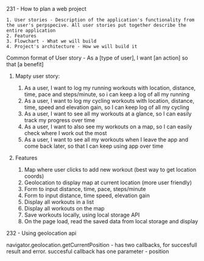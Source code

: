 231 - How to plan a web project

    1. User stories - Description of the application's functionality from the user's perpspecive. All user stories put together describe the entire application
    2. Features
    3. Flowchart - What we will build
    4. Project's architecture - How we will build it

Common format of User story - As a [type of user], I want [an action] so that [a benefit]

1. Mapty user story:

   1. As a user, I want to log my running workouts with location, distance, time, pace and steps/minute, so i can keep a log of all my running
   2. As a user, I want to log my cycling workouts with location, distance, time, speed and elevation gain, so I can keep log of all my cycling
   3. As a user, I want to see all my workouts at a glance, so I can easily track my progress over time
   4. As a user, I want to also see my workouts on a map, so I can easily check where I work out the most
   5. As a user, I want to see all my workouts when I leave the app and come back later, so that I can keep using app over time

2. Features

   1. Map where user clicks to add new workout (best way to get location coords)
   2. Geolocation to display map at current location (more user friendly)
   3. Form to input distance, time, pace, steps/minute
   4. Form to input distance, time speed, elevation gain
   5. Display all workouts in a list
   6. Display all workouts on the map
   7. Save workouts locally, using local storage API
   8. On the page load, read the saved data from local storage and display

232 - Using geolocation api

navigator.geolocation.getCurrentPosition - has two callbacks, for succesfull result and error. succesful callback has one parameter - position
